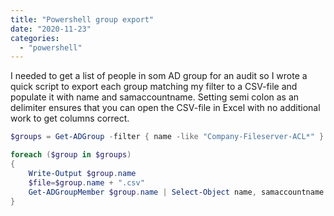 ```yaml
---
title: "Powershell group export"
date: "2020-11-23"
categories: 
  - "powershell"
---
```


I needed to get a list of people in som AD group for an audit so I wrote a quick script to export each group matching my filter to a CSV-file and populate it with name and samaccountname. Setting semi colon as an delimiter ensures that you can open the CSV-file in Excel with no additional work to get columns correct.

```powershell
$groups = Get-ADGroup -filter { name -like "Company-Fileserver-ACL*" }

foreach ($group in $groups)
{
	Write-Output $group.name
	$file=$group.name + ".csv"
	Get-ADGroupMember $group.name | Select-Object name, samaccountname | Export-Csv -path $file -NoTypeInformation -delimiter ";"
}
```
